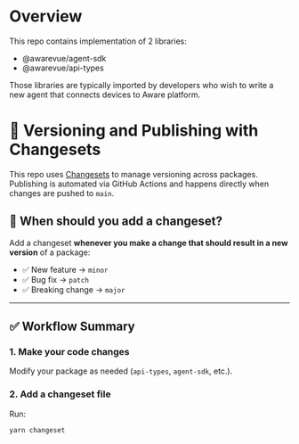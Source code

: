 # Overview

This repo contains implementation of 2 libraries:
- @awarevue/agent-sdk
- @awarevue/api-types

Those libraries are typically imported by developers who wish to write a new agent that connects devices to Aware platform.

# 🦋 Versioning and Publishing with Changesets

This repo uses [Changesets](https://github.com/changesets/changesets) to manage versioning across packages.  
Publishing is automated via GitHub Actions and happens directly when changes are pushed to `main`.

## 🔧 When should you add a changeset?

Add a changeset **whenever you make a change that should result in a new version** of a package:

- ✅ New feature → `minor`
- ✅ Bug fix → `patch`
- ✅ Breaking change → `major`

---

## ✅ Workflow Summary

### 1. Make your code changes

Modify your package as needed (`api-types`, `agent-sdk`, etc.).

### 2. Add a changeset file

Run:

```bash
yarn changeset
